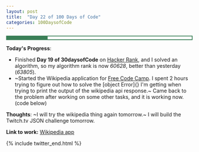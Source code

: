 ```yaml
---
layout: post
title:  "Day 22 of 100 Days of Code"
categories: 100DaysofCode
---
```


<div style = "width: 100%; height: 8px; border: 2px; border-style: solid; border-color: #3a7f57;">
  <div style = "width: 22%; height: 8px; background-color: #3a7f57;">
  </div>
</div>

**Today's Progress**:
+ Finished **Day 19 of 30daysofCode** on [Hacker Rank](http://www.hackerrank.com), and I solved an algorithm, so my algorithm rank is now *60628*, better than yesterday (*63805*). 
+ ~Started the Wikipedia application for [Free Code Camp]( https://www.freecodecamp.org). I spent 2 hours trying to figure out how to solve the [object Error]{} I'm getting when trying to print the output of the wikipedia api response.~ Came back to the problem after working on some other tasks, and it is working now.  (code below) 

**Thoughts**: ~I will try the wikipedia thing again tomorrow.~ I will build the Twitch.tv JSON challenge tomorrow.    

**Link to work:**  [Wikipedia app](https://codepen.io/jessachandler/pen/aybmxZ)  

{% include twitter_end.html %}
